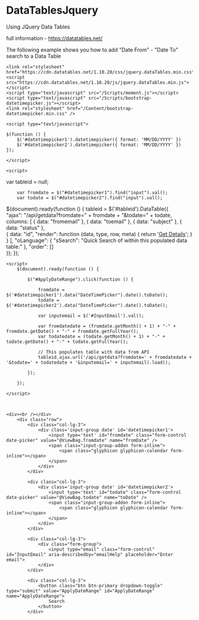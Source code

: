 # DataTablesJquery
Using JQuery Data Tables

full information - https://datatables.net/

The following example shows you how to add "Date From" - "Date To" search to a Data Table

    <link rel="stylesheet" href="https://cdn.datatables.net/1.10.20/css/jquery.dataTables.min.css">
    <script src="https://cdn.datatables.net/1.10.20/js/jquery.dataTables.min.js"></script>
    <script type="text/javascript" src="/Scripts/moment.js"></script>
    <script type="text/javascript" src="/Scripts/bootstrap-datetimepicker.js"></script>
    <link rel="stylesheet" href="/Content/bootstrap-datetimepicker.min.css" />

    <script type="text/javascript">

    $(function () {
        $('#datetimepicker1').datetimepicker({ format: 'MM/DD/YYYY' })
        $('#datetimepicker2').datetimepicker({ format: 'MM/DD/YYYY' })
    });

    </script>
    
    <script>

var tableid = null;
     
        var fromdate = $("#datetimepicker1").find("input").val();
        var todate = $("#datetimepicker2").find("input").val();



$(document).ready(function () {
            tableid = $('#tableid').DataTable({               
                "ajax": "/api/getdata?fromdate=" + fromdate + "&todate=" + todate,
                columns: [
                    { data: "fromemail" },
                    { data: "toemail" },
                    { data: "subject" },
                    { data: "status" },                   
                    {
                        data: "id",
                        "render": function (data, type, row, meta) {
                            return '<a target=_blank href="XXX/getdetails/' + data + '">Get Details</a>';
                        }
                    }
                ],
                "oLanguage": {
                    "sSearch": "Quick Search of within this populated data table:"
                },
                "order": []                
            });
        });
</script>
    
    
    
    <script>
        $(document).ready(function () {

            $("#ApplyDateRange").click(function () {               

                fromdate = $('#datetimepicker1').data("DateTimePicker").date().toDate();
                todate = $('#datetimepicker2').data("DateTimePicker").date().toDate();

                var inputemail = $('#InputEmail').val();

                var fromdatedate = (fromdate.getMonth() + 1) + "-" + fromdate.getDate() + "-" + fromdate.getFullYear();
                var todatedate = (todate.getMonth() + 1) + "-" + todate.getDate() + "-" + todate.getFullYear();               
                
                // This populates table with data from API
                tableid.ajax.url('/api/getdata?fromdate=' + fromdatedate + '&todate=' + todatedate + '&inputemail=' + inputemail).load();             

            });
           
        });

    </script>
    
    
    
    <div><br /></div>
        <div class="row">
            <div class="col-lg-3">
                <div class='input-group date' id='datetimepicker1'>
                    <input type='text' id="fromdate" class="form-control date-picker" value="@ViewBag.fromdate" name="fromDate" />
                    <span class="input-group-addon form-inline">
                        <span class="glyphicon glyphicon-calendar form-inline"></span>
                    </span>
                </div>
            </div>

            <div class="col-lg-3">
                <div class='input-group date' id='datetimepicker2'>
                    <input type='text' id="todate" class="form-control date-picker" value="@ViewBag.todate" name="toDate" />
                    <span class="input-group-addon form-inline">
                        <span class="glyphicon glyphicon-calendar form-inline"></span>
                    </span>
                </div>
            </div>

            <div class="col-lg-3">
                <div class="form-group">                    
                    <input type="email" class="form-control" id="InputEmail" aria-describedby="emailHelp" placeholder="Enter email">                    
                </div>
            </div>

            <div class="col-lg-3">
                <button class="btn btn-primary dropdown-toggle" type="submit" value="ApplyDateRange" id="ApplyDateRange" name="ApplyDateRange">
                    Search
                </button>
            </div>

    
